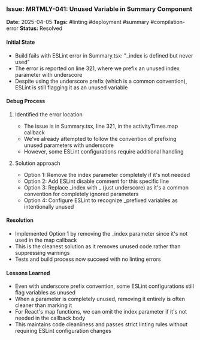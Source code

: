 ### Issue: MRTMLY-041: Unused Variable in Summary Component
**Date:** 2025-04-05
**Tags:** #linting #deployment #summary #compilation-error
**Status:** Resolved

#### Initial State
- Build fails with ESLint error in Summary.tsx: "_index is defined but never used"
- The error is reported on line 321, where we prefix an unused index parameter with underscore
- Despite using the underscore prefix (which is a common convention), ESLint is still flagging it as an unused variable

#### Debug Process
1. Identified the error location
   - The issue is in Summary.tsx, line 321, in the activityTimes.map callback
   - We've already attempted to follow the convention of prefixing unused parameters with underscore
   - However, some ESLint configurations require additional handling

2. Solution approach
   - Option 1: Remove the index parameter completely if it's not needed
   - Option 2: Add ESLint disable comment for this specific line
   - Option 3: Replace _index with _ (just underscore) as it's a common convention for completely ignored parameters
   - Option 4: Configure ESLint to recognize _prefixed variables as intentionally unused

#### Resolution
- Implemented Option 1 by removing the _index parameter since it's not used in the map callback
- This is the cleanest solution as it removes unused code rather than suppressing warnings
- Tests and build process now succeed with no linting errors

#### Lessons Learned
- Even with underscore prefix convention, some ESLint configurations still flag variables as unused
- When a parameter is completely unused, removing it entirely is often cleaner than marking it
- For React's map functions, we can omit the index parameter if it's not needed in the callback body
- This maintains code cleanliness and passes strict linting rules without requiring ESLint configuration changes
